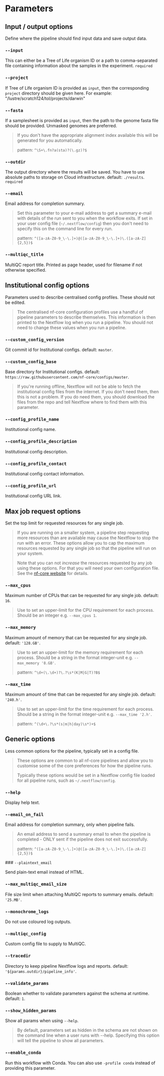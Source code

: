 # Parameters

## Input / output options

Define where the pipeline should find input data and save output data.

### `--input`

This can either be a Tree of Life organism ID or a path to comma-separated file containing information about the samples in the experiment. `required`

### `--project`

If Tree of Life organism ID is provided as `input`, then the corresponding `project` directory should be given here. For example: "/lustre/scratch124/tol/projects/darwin"

### `--fasta`

If a samplesheet is provided as `input`, then the path to the genome fasta file should be provided. Unmasked genomes are preferred.

> If you don't have the appropriate alignment index available this will be generated for you automatically.
>
> pattern: `^\S+\.fn?a(sta)?(\.gz)?$`

### `--outdir`

The output directory where the results will be saved. You have to use absolute paths to storage on Cloud infrastructure. default: `./results`. `required`

### `--email`

Email address for completion summary.

> Set this parameter to your e-mail address to get a summary e-mail with details of the run sent to you when the workflow exits. If set in your user config file (`~/.nextflow/config`) then you don't need to specify this on the command line for every run.
>
> pattern: `^([a-zA-Z0-9_\-\.]+)@([a-zA-Z0-9_\-\.]+)\.([a-zA-Z]{2,5})$`

### `--multiqc_title`

MultiQC report title. Printed as page header, used for filename if not otherwise specified.

## Institutional config options

Parameters used to describe centralised config profiles. These should not be edited.

> The centralised nf-core configuration profiles use a handful of pipeline parameters to describe themselves. This information is then printed to the Nextflow log when you run a pipeline. You should not need to change these values when you run a pipeline.

### `--custom_config_version`

Git commit id for Institutional configs. default: `master`.

### `--custom_config_base`

Base directory for Institutional configs. default: `https://raw.githubusercontent.com/nf-core/configs/master`.

> If you're running offline, Nextflow will not be able to fetch the institutional config files from the internet. If you don't need them, then this is not a problem. If you do need them, you should download the files from the repo and tell Nextflow where to find them with this parameter.

### `--config_profile_name`

Institutional config name.

### `--config_profile_description`

Institutional config description.

### `--config_profile_contact`

Institutional config contact information.

### `--config_profile_url`

Institutional config URL link.

## Max job request options

Set the top limit for requested resources for any single job.

> If you are running on a smaller system, a pipeline step requesting more resources than are available may cause the Nextflow to stop the run with an error. These options allow you to cap the maximum resources requested by any single job so that the pipeline will run on your system.
>
> Note that you can not _increase_ the resources requested by any job using these options. For that you will need your own configuration file. See the [nf-core website](https://nf-co.re/usage/configuration) for details.

### `--max_cpus`

Maximum number of CPUs that can be requested for any single job. default: `16`.

> Use to set an upper-limit for the CPU requirement for each process. Should be an integer e.g. `--max_cpus 1`.

### `--max_memory`

Maximum amount of memory that can be requested for any single job. default: `'128.GB'`.

> Use to set an upper-limit for the memory requirement for each process. Should be a string in the format integer-unit e.g. `--max_memory '8.GB'`.
>
> pattern: `^\d+(\.\d+)?\.?\s*(K|M|G|T)?B$`

### `--max_time`

Maximum amount of time that can be requested for any single job. default: `'240.h'`.

> Use to set an upper-limit for the time requirement for each process. Should be a string in the format integer-unit e.g. `--max_time '2.h'`.
>
> pattern: `^(\d+\.?\s*(s|m|h|day)\s*)+$`

## Generic options

Less common options for the pipeline, typically set in a config file.

> These options are common to all nf-core pipelines and allow you to customise some of the core preferences for how the pipeline runs.
>
> Typically these options would be set in a Nextflow config file loaded for all pipeline runs, such as `~/.nextflow/config`.

### `--help`

Display help text.

### `--email_on_fail`

Email address for completion summary, only when pipeline fails.

> An email address to send a summary email to when the pipeline is completed - ONLY sent if the pipeline does not exit successfully.
>
> pattern: `^([a-zA-Z0-9_\-\.]+)@([a-zA-Z0-9_\-\.]+)\.([a-zA-Z]{2,5})$`

### `--plaintext_email`

Send plain-text email instead of HTML.

### `--max_multiqc_email_size`

File size limit when attaching MultiQC reports to summary emails. default: `'25.MB'`.

### `--monochrome_logs`

Do not use coloured log outputs.

### `--multiqc_config`

Custom config file to supply to MultiQC.

### `--tracedir`

Directory to keep pipeline Nextflow logs and reports. default: `'${params.outdir}/pipeline_info'`.

### `--validate_params`

Boolean whether to validate parameters against the schema at runtime. default: `1`.

### `--show_hidden_params`

Show all params when using `--help`.

> By default, parameters set as hidden in the schema are not shown on the command line when a user runs with --help. Specifying this option will tell the pipeline to show all parameters.

### `--enable_conda`

Run this workflow with Conda. You can also use `-profile conda` instead of providing this parameter.

